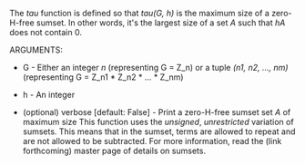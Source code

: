 The _tau_ function is defined so that _tau(G, h)_ is the maximum size of a zero-H-free sumset. In other words, it's the largest size of a set _A_ such that _hA_ does not contain 0.

ARGUMENTS:

* G - Either an integer _n_ (representing G = Z\_n) or a tuple _(n1, n2, ..., nm)_ (representing G = Z\_n1 * Z\_n2 * ... * Z\_nm)

* h - An integer

* (optional) verbose \[default: False\] - Print a zero-H-free sumset set _A_ of maximum size
This function uses the _unsigned_, _unrestricted_ variation of sumsets. This means that in the sumset, terms are allowed to repeat and are not allowed to be subtracted. For more information, read the (link forthcoming) master page of details on sumsets.